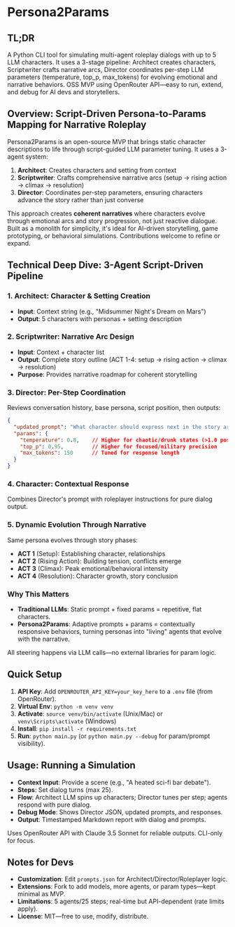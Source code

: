# Persona2Params

## TL;DR
A Python CLI tool for simulating multi-agent roleplay dialogs with up to 5 LLM characters. It uses a 3-stage pipeline: Architect creates characters, Scriptwriter crafts narrative arcs, Director coordinates per-step LLM parameters (temperature, top_p, max_tokens) for evolving emotional and narrative behaviors. OSS MVP using OpenRouter API—easy to run, extend, and debug for AI devs and storytellers.

## Overview: Script-Driven Persona-to-Params Mapping for Narrative Roleplay
Persona2Params is an open-source MVP that brings static character descriptions to life through script-guided LLM parameter tuning. It uses a 3-agent system:

1. **Architect**: Creates characters and setting from context
2. **Scriptwriter**: Crafts comprehensive narrative arcs (setup → rising action → climax → resolution)
3. **Director**: Coordinates per-step parameters, ensuring characters advance the story rather than just converse

This approach creates **coherent narratives** where characters evolve through emotional arcs and story progression, not just reactive dialogue. Built as a monolith for simplicity, it's ideal for AI-driven storytelling, game prototyping, or behavioral simulations. Contributions welcome to refine or expand.

## Technical Deep Dive: 3-Agent Script-Driven Pipeline
### 1. Architect: Character & Setting Creation
- **Input**: Context string (e.g., "Midsummer Night's Dream on Mars")
- **Output**: 5 characters with personas + setting description

### 2. Scriptwriter: Narrative Arc Design
- **Input**: Context + character list
- **Output**: Complete story outline (ACT 1-4: setup → rising action → climax → resolution)
- **Purpose**: Provides narrative roadmap for coherent storytelling

### 3. Director: Per-Step Coordination
Reviews conversation history, base persona, script position, then outputs:
```json
{
  "updated_prompt": "What character should express next in the story arc",
  "params": {
    "temperature": 0.8,    // Higher for chaotic/drunk states (>1.0 possible)
    "top_p": 0.95,         // Higher for focused/military precision
    "max_tokens": 150      // Tuned for response length
  }
}
```

### 4. Character: Contextual Response
Combines Director's prompt with roleplayer instructions for pure dialog output.

### 5. Dynamic Evolution Through Narrative
Same persona evolves through story phases:
- **ACT 1** (Setup): Establishing character, relationships
- **ACT 2** (Rising Action): Building tension, conflicts emerge
- **ACT 3** (Climax): Peak emotional/behavioral intensity
- **ACT 4** (Resolution): Character growth, story conclusion

### Why This Matters
- **Traditional LLMs**: Static prompt + fixed params = repetitive, flat characters.
- **Persona2Params**: Adaptive prompts + params = contextually responsive behaviors, turning personas into "living" agents that evolve with the narrative.

All steering happens via LLM calls—no external libraries for param logic.

## Quick Setup
1. **API Key**: Add `OPENROUTER_API_KEY=your_key_here` to a `.env` file (from OpenRouter).
2. **Virtual Env**: `python -m venv venv`
3. **Activate**: `source venv/bin/activate` (Unix/Mac) or `venv\Scripts\activate` (Windows)
4. **Install**: `pip install -r requirements.txt`
5. **Run**: `python main.py` (or `python main.py --debug` for param/prompt visibility).

## Usage: Running a Simulation
- **Context Input**: Provide a scene (e.g., "A heated sci-fi bar debate").
- **Steps**: Set dialog turns (max 25).
- **Flow**: Architect LLM spins up characters; Director tunes per step; agents respond with pure dialog.
- **Debug Mode**: Shows Director JSON, updated prompts, and responses.
- **Output**: Timestamped Markdown report with dialog and prompts.

Uses OpenRouter API with Claude 3.5 Sonnet for reliable outputs. CLI-only for focus.

## Notes for Devs
- **Customization**: Edit `prompts.json` for Architect/Director/Roleplayer logic.
- **Extensions**: Fork to add models, more agents, or param types—kept minimal as MVP.
- **Limitations**: 5 agents/25 steps; real-time but API-dependent (rate limits apply).
- **License**: MIT—free to use, modify, distribute.
